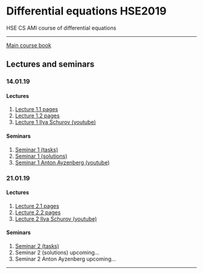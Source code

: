 # Differential equations HSE2019
HSE CS AMI course of differential equations

---

[Main course book](http://math-info.hse.ru/odebook/#top/)

## Lectures and seminars  

### 14.01.19
#### Lectures
  1. [Lecture 1.1 pages](http://math-info.hse.ru/odebook/) 
  1. [Lecture 1.2 pages](http://math-info.hse.ru/odebook/chapter/label/chap:2:auto/) 
  1. [Lecture 1 Ilya Schurov (youtube)](https://youtu.be/j4HehpY3Eng/?target=_blank)
  
#### Seminars
  1. [Seminar 1 (tasks)](http://math-info.hse.ru/a/2018-19/cs-ode/seminar01.pdf/)
  1. [Seminar 1 (solutions)](https://github.com/birshert/Differential-equations-HSE2019/blob/master/Sem%20solutions/List%201.pdf/)
  1. [Seminar 1 Anton Ayzenberg (youtube)](https://youtu.be/VzVUW-K78pY/)

### 21.01.19
#### Lectures
  1. [Lecture 2.1 pages](http://math-info.hse.ru/odebook/chapter/label/chap:2:auto/#label_h2_number_2_2/)
  1. [Lecture 2.2 pages](http://math-info.hse.ru/odebook/chapter/label/chap:3:eu/#label_sec_3_sep-var/)
  1. [Lecture 2 Ilya Schurov (youtube)](https://youtu.be/V2nJRKmJXYA/)
  
#### Seminars
  1. [Seminar 2 (tasks)](http://math-info.hse.ru/a/2018-19/cs-ode/seminar02.pdf/)
  1. Seminar 2 (solutions) upcoming...
  1. Seminar 2 Anton Ayzenberg upcoming...
  
---
